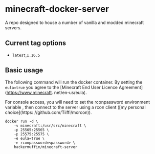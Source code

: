 # minecraft-docker-server

A repo designed to house a number of vanilla and modded minecraft servers.

## Current tag options
- `latest`,`1.16.5`

## Basic usage

The following command will run the docker container. By setting the `eula=true`
you agree to the [Minecraft End User Licence Agreement](https://www.minecraft.
net/en-us/eula). 

For console access, you will need to set the rconpassword environment variable
, then connect to the server using a rcon client ([my personal choice](https:
//github.com/Tiiffi/mcrcon)). 

``` console
docker run -d \
    -v minecraft:/usr/src/minecraft \
    -p 25565:25565 \
    -p 25575:25575 \
    -e eula=true \
    -e rconpassword=<password> \
    hackermuffin/minecraft-server
```
